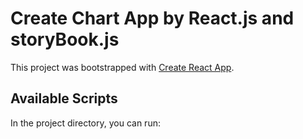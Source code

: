 # Create Chart App by React.js and storyBook.js

This project was bootstrapped with [Create React App](https://github.com/facebook/create-react-app).

## Available Scripts

In the project directory, you can run:
